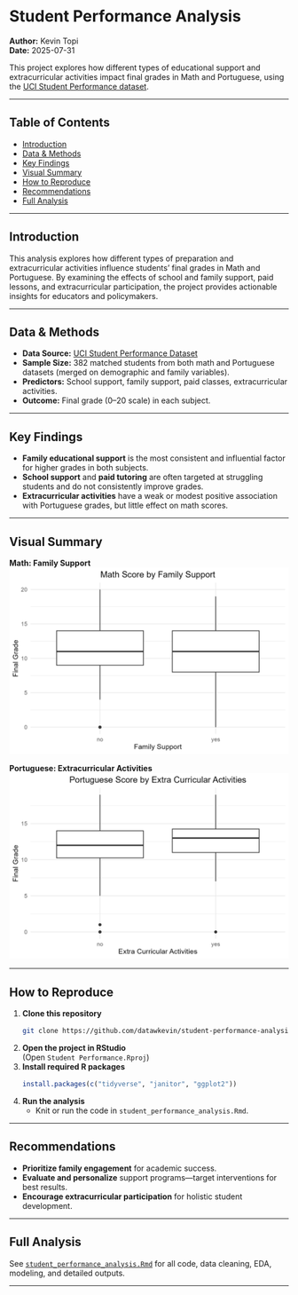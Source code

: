 # Student Performance Analysis

**Author:** Kevin Topi  
**Date:** 2025-07-31

This project explores how different types of educational support and extracurricular activities impact final grades in Math and Portuguese, using the [UCI Student Performance dataset](https://archive.ics.uci.edu/dataset/320/student+performance).

---

## Table of Contents
- [Introduction](#introduction)
- [Data & Methods](#data--methods)
- [Key Findings](#key-findings)
- [Visual Summary](#visual-summary)
- [How to Reproduce](#how-to-reproduce)
- [Recommendations](#recommendations)
- [Full Analysis](#full-analysis)

---

## Introduction

This analysis explores how different types of preparation and extracurricular activities influence students’ final grades in Math and Portuguese. By examining the effects of school and family support, paid lessons, and extracurricular participation, the project provides actionable insights for educators and policymakers.

---

## Data & Methods

- **Data Source:** [UCI Student Performance Dataset](https://archive.ics.uci.edu/dataset/320/student+performance)
- **Sample Size:** 382 matched students from both math and Portuguese datasets (merged on demographic and family variables).
- **Predictors:** School support, family support, paid classes, extracurricular activities.
- **Outcome:** Final grade (0–20 scale) in each subject.

---

## Key Findings

- **Family educational support** is the most consistent and influential factor for higher grades in both subjects.
- **School support** and **paid tutoring** are often targeted at struggling students and do not consistently improve grades.
- **Extracurricular activities** have a weak or modest positive association with Portuguese grades, but little effect on math scores.

---

## Visual Summary

**Math: Family Support**
![Math Score by Family Support](figures/boxplot_math_by_famsup.png)

**Portuguese: Extracurricular Activities**
![Portuguese Score by Extracurricular Activities](figures/boxplot_por_by_activities.png)

---

## How to Reproduce

1. **Clone this repository**
    ```sh
    git clone https://github.com/datawkevin/student-performance-analysis.git
    ```
2. **Open the project in RStudio**  
   (Open `Student Performance.Rproj`)
3. **Install required R packages**
    ```r
    install.packages(c("tidyverse", "janitor", "ggplot2"))
    ```
4. **Run the analysis**
   - Knit or run the code in `student_performance_analysis.Rmd`.

---

## Recommendations

- **Prioritize family engagement** for academic success.
- **Evaluate and personalize** support programs—target interventions for best results.
- **Encourage extracurricular participation** for holistic student development.

---

## Full Analysis

See [`student_performance_analysis.Rmd`](student_performance_analysis.Rmd) for all code, data cleaning, EDA, modeling, and detailed outputs.

---